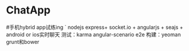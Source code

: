 ChatApp
=======
#手机hybrid app试练ing 
`
  nodejs express+ socket.io + angularjs + seajs + android or ios实时聊天
  测试：karma angular-scenario e2e
  构建：yeoman grunt和bower
